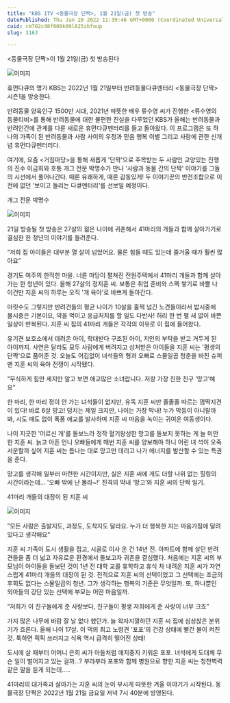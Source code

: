 ```yaml
---
title: "KBS 1TV <동물극장 단짝>, 1월 21일(금) 첫 방송"
datePublished: Thu Jan 20 2022 11:39:46 GMT+0000 (Coordinated Universal Time)
cuid: cm702c48f000k09l825zbfoup
slug: 3163

---
```



<동물극장 단짝>이 1월 21일(금) 첫 방송된다

![이미지](https://cdn.hashnode.com/res/hashnode/image/upload/v1739253005454/29e3af0d-70de-41b3-9c02-b7c33a8e9460.jpeg)

휴먼다큐의 명가 KBS는 2022년 1월 21일부터 반려동물다큐멘터리 <동물극장 단짝>시즌1을 방송한다.

반려동물 양육인구 1500만 시대, 2021년 따뜻한 배우 류수영 씨가 진행한 <류수영의 동물티비>를 통해 반려동물에 대한 불편한 진실을 다루었던 KBS가 올해는 반려동물과 반려인간에 관계를 다룬 새로운 휴먼다큐멘터리를 들고 돌아왔다. 이 프로그램은 또 하나의 가족이 된 반려동물과 사람 사이의 우정과 믿음 행복 이별 그리고 사랑에 관한 신개념 휴먼다큐멘터리다.

여기에, 요즘 <거침마당>을 통해 새롭게 '단짝'으로 주목받는 두 사람인 교양있는 진행의 진수 이금희와 호통 개그 전문 박명수가 만나 '사람과 동물 간의 단짝' 이야기를 그들의 시선에서 풀어나간다. 때론 유쾌하게, 때론 감동있게! 두 이야기꾼의 반전조합으로 이전에 없던 '보이고 들리는 다큐멘터리'를 선보일 예정이다.

개그 전문 박명수

![이미지](https://cdn.hashnode.com/res/hashnode/image/upload/v1739253007696/d52a7ff1-5fac-40e7-8404-576518cbdf12.jpeg)

21일 방송될 첫 방송은 27살의 젊은 나이에 귀촌해서 41마리의 개들과 함께 살아가기로 결심한 한 청년의 이야기를 들려준다.

“저희 집 아이들은 대부분 열 살이 넘었어요. 물론 힘들 때도 있는데 즐거울 때가 훨씬 많아요”

경기도 여주의 한적한 마을. 너른 마당이 펼쳐진 전원주택에서 41마리 개들과 함께 살아가는 한 청년이 있다. 올해 27살의 정지훈 씨. 보통은 취업 준비와 스펙 쌓기로 바쁠 나이건만 지훈 씨의 하루는 오직 '개 육아'로 바쁘게 돌아간다.

마릿수도 그렇지만 반려견들의 평균 나이가 10살을 훌쩍 넘긴 노견들이라서 밥시중에 물시중은 기본이요, 약을 먹이고 응급처치를 할 일도 다반사! 허리 한 번 펼 새 없이 바쁜 일상이 반복된다. 지훈 씨 집의 41마리 개들은 각각의 이유로 이 집에 들어왔다.

유기견 보호소에서 데려온 아이, 학대받다 구조된 아이, 지인의 부탁을 받고 거두게 된 아이까지. 사연은 달라도 모두 사람에게 버려지고 상처받은 아이들을 지훈 씨는 '평생의 단짝'으로 품어준 것. 오늘도 어김없이 녀석들의 형과 오빠로 스물일곱 청춘을 바친 슈퍼맨 지훈 씨의 육아 전쟁이 시작됐다.

“무식하게 힘만 세지만 알고 보면 애교많은 소녀랍니다. 저랑 가장 친한 친구 ‘망고’예요”

한 마리, 한 마리 정이 안 가는 녀석들이 없지만, 유독 지훈 씨만 졸졸졸 따르는 껌딱지견이 있다! 바로 6살 망고! 덩치는 제일 크지만, 나이는 가장 막내! 누가 막둥이 아니랄까봐, 시도 때도 없이 폭풍 애교를 발사하며 지훈 씨 마음을 녹이는 귀여운 여동생이다.

나이 지긋한 '어르신 개'를 돌보느라 정작 혈기왕성한 망고를 돌보지 못하는 게 늘 미안한 지훈 씨. 늙고 아픈 언니 오빠들에게 매번 지훈 씨를 양보해야 하니 어린 녀 석이 오죽 서운할까 싶어 지훈 씨는 틈나는 대로 망고만 데리고 나가 에너지를 발산할 수 있는 특권을 준다.

망고를 생각해 일부러 마련한 시간이지만, 실은 지훈 씨에 게도 더할 나위 없는 힐링의 시간이라는데... '오빠 밖에 난 몰라~!' 진격의 막내 ‘망고’와 지훈 씨의 단짝 일기.

41마리 개들의 대장이 된 지훈 씨

![이미지](https://cdn.hashnode.com/res/hashnode/image/upload/v1739253009725/32b5fcfe-40da-4387-8f59-1976ba7e797e.jpeg)

”모든 사람은 출발지도, 과정도, 도착지도 달라요. 누가 더 행복한 지는 마음가짐에 달려있다고 생각해요“

지훈 씨 가족이 도시 생활을 접고, 시골로 이사 온 건 14년 전. 아파트에 함께 살던 반려견들을 좀 더 넓고 자유로운 환경에서 돌보고자 귀촌을 결심했다. 처음에는 지훈 씨의 부모님이 아이들을 돌보던 것이 1년 전 대학 교를 휴학하고 휴식 차 내려온 지훈 씨가 자연스럽게 41마리 개들의 대장이 된 것. 전적으로 지훈 씨의 선택이었고 그 선택에는 조금의 후회도 없다는 스물일곱의 청년. 그가 생각하는 행복의 기준은 무엇일까. 또, 하나뿐인 외아들의 강단 있는 선택에 부모는 어떤 마음일까.

“저희가 이 친구들에게 준 사랑보다, 친구들이 평생 저희에게 준 사랑이 너무 크죠”

가지 많은 나무에 바람 잘 날 없다 했던가. 늘 왁자지껄하던 지훈 씨 집에 심상찮은 분위기가 흐른다. 올해 나이 17살. 이 댁의 최고 노령견 '포포'의 건강 상태에 빨간 불이 켜진 것. 툭하면 픽픽 쓰러지고 식욕 역시 급격히 떨어진 상태!

도시에 살 때부터 어머니 은희 씨가 아들처럼 애지중지 키워온 포포. 녀석에게 도대체 무슨 일이 벌어지고 있는 걸까...? 부랴부랴 포포와 함께 병원으로 향한 지훈 씨는 청천벽력 같은 말을 듣게 되는데.....

41마리의 대가족과 살아가는 지훈 씨의 눈이 부시게 따뜻한 겨울 이야기가 시작된다. 동물극장 단짝은 2022년 1월 21일 금요일 저녁 7시 40분에 방영된다.
